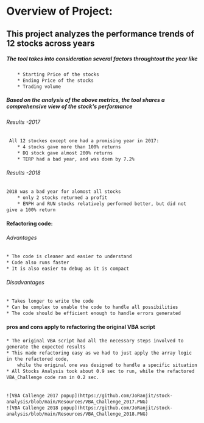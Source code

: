 # Overview of Project:

## This project analyzes the performance trends of 12 stocks across years

##### The tool takes into consideration several factors throughtout the year like
		* Starting Price of the stocks	
		* Ending Price of the stocks
		* Trading volume
	
	
##### Based on the analysis of the above metrics, the tool shares a comprehensive view of the stock's performance
	
	
###### Results -2017
	 All 12 stockes except one had a promising year in 2017:
		* 4 stocks gave more than 100% returns
		* DQ stock gave almost 200% returns
		* TERP had a bad year, and was doen by 7.2%
		
	
###### Results -2018
	2018 was a bad year for alomost all stocks
		* only 2 stocks returned a profit
		* ENPH and RUN stocks relatively performed better, but did not give a 100% return
		

#### Refactoring code: 


###### Advantages
	* The code is cleaner and easier to understand
	* Code also runs faster
	* It is also easier to debug as it is compact

###### Disadvantages
	* Takes longer to write the code
	* Can be complex to enable the code to handle all possibilities
	* The code should be efficient enough to handle errors generated 
	

#### pros and cons apply to refactoring the original VBA script
	* The original VBA script had all the necessary steps involved to generate the expected results
	* This made refactoring easy as we had to just apply the array logic in the refactored code, 
		while the original one was designed to handle a specific situation
	* All Stocks Analysis took about 0.9 sec to run, while the refactored VBA_Challenge code ran in 0.2 sec.
	
  
	![VBA Callenge 2017 popup](https://github.com/JoRanjit/stock-analysis/blob/main/Resources/VBA_Challenge_2017.PNG)
	![VBA Callenge 2018 popup](https://github.com/JoRanjit/stock-analysis/blob/main/Resources/VBA_Challenge_2018.PNG)
		
